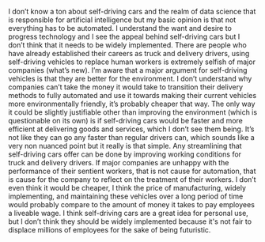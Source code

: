 I don’t know a ton about self-driving cars and the realm of data science that is responsible for artificial intelligence but my basic opinion is that not everything has to be automated. I understand the want and desire to progress technology and I see the appeal behind self-driving cars but I don’t think that it needs to be widely implemented. There are people who have already established their careers as truck and delivery drivers, using self-driving vehicles to replace human workers is extremely selfish of major companies (what’s new). I’m aware that a major argument for self-driving vehicles is that they are better for the environment. I don’t understand why companies can’t take the money it would take to transition their delivery methods to fully automated and use it towards making their current vehicles more environmentally friendly, it’s probably cheaper that way. The only way it could be slightly justifiable other than improving the environment (which is questionable on its own) is if self-driving cars would be faster and more efficient at delivering goods and services, which I don’t see them being. It’s not like they can go any faster than regular drivers can, which sounds like a very non nuanced point but it really is that simple. Any streamlining that self-driving cars offer can be done by improving working conditions for truck and delivery drivers. If major companies are unhappy with the performance of their sentient workers, that is not cause for automation, that is cause for the company to reflect on the treatment of their workers. I don’t even think it would be cheaper, I think the price of manufacturing, widely implementing, and maintaining these vehicles over a long period of time would probably compare to the amount of money it takes to pay employees a liveable wage. I think self-driving cars are a great idea for personal use, but I don’t think they should be widely implemented because it's not fair to displace millions of employees for the sake of being futuristic. 
